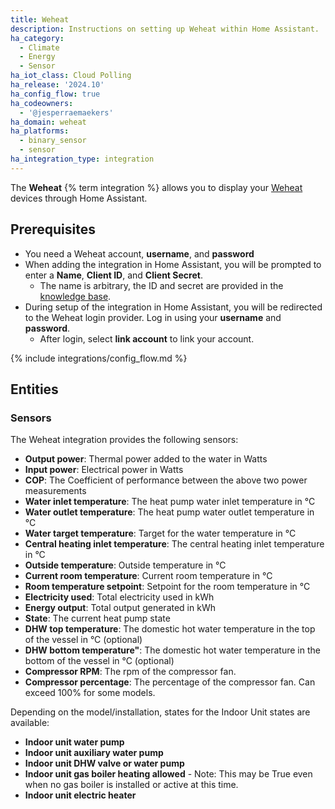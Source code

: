 ```yaml
---
title: Weheat
description: Instructions on setting up Weheat within Home Assistant.
ha_category:
  - Climate
  - Energy
  - Sensor
ha_iot_class: Cloud Polling
ha_release: '2024.10'
ha_config_flow: true
ha_codeowners:
  - '@jesperraemaekers'
ha_domain: weheat
ha_platforms:
  - binary_sensor
  - sensor
ha_integration_type: integration
---
```


The **Weheat** {% term integration %} allows you to display your [Weheat](https://www.weheat.nl/) devices through Home Assistant.

## Prerequisites

- You need a Weheat account, **username**, and **password**
- When adding the integration in Home Assistant, you will be prompted to enter a **Name**, **Client ID**,  and **Client Secret**.
  - The name is arbitrary, the ID and secret are provided in the [knowledge base](https://support.weheat.nl/s/article/Is-er-een-offici%C3%ABle-Home-Assistant-integratie).
- During setup of the integration in Home Assistant, you will be redirected to the Weheat login provider. Log in using your **username** and **password**.
  - After login, select **link account** to link your account.

{% include integrations/config_flow.md %}

## Entities

### Sensors

The Weheat integration provides the following sensors:

- **Output power**: Thermal power added to the water in Watts
- **Input power**: Electrical power in Watts
- **COP**: The Coefficient of performance between the above two power measurements
- **Water inlet temperature**: The heat pump water inlet temperature in °C
- **Water outlet temperature**: The heat pump water outlet temperature in °C
- **Water target temperature**: Target for the water temperature in °C
- **Central heating inlet temperature**: The central heating inlet temperature in °C
- **Outside temperature**: Outside temperature in °C
- **Current room temperature**: Current room temperature in °C
- **Room temperature setpoint**: Setpoint for the room temperature in °C
- **Electricity used**: Total electricity used in kWh
- **Energy output**: Total output generated in kWh
- **State**: The current heat pump state
- **DHW top temperature**: The domestic hot water temperature in the top of the vessel in °C (optional)
- **DHW bottom temperature"**: The domestic hot water temperature in the bottom of the vessel in °C (optional)
- **Compressor RPM**: The rpm of the compressor fan.
- **Compressor percentage**: The percentage of the compressor fan. Can exceed 100% for some models.

Depending on the model/installation, states for the Indoor Unit states are available:

- **Indoor unit water pump**
- **Indoor unit auxiliary water pump**
- **Indoor unit DHW valve or water pump**
- **Indoor unit gas boiler heating allowed** - Note: This may be True even when no gas boiler is installed or active at this time.
- **Indoor unit electric heater**
